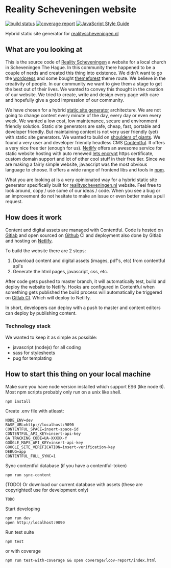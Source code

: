 # Reality Scheveningen website

[![build status](https://gitlab.com/reality-scheveningen/realityscheveningen.nl/badges/master/build.svg)](https://gitlab.com/reality-scheveningen/realityscheveningen.nl/commits/master)
[![coverage report](https://gitlab.com/reality-scheveningen/realityscheveningen.nl/badges/master/coverage.svg)](https://gitlab.com/reality-scheveningen/realityscheveningen.nl/commits/master)
[![JavaScript Style Guide](https://img.shields.io/badge/code%20style-standard-brightgreen.svg)](http://standardjs.com/)

Hybrid static site generator for [realityscheveningen.nl](https://realityscheveningen.nl)

## What are you looking at

This is the source code of [Reality Scheveningen](https://realityscheveningen.nl) a website for a local 
church in Scheveningen The Hague.
In this community there happened to be a couple of nerds and created this thing into existence.
We didn't want to go the [wordpress](https://wordpress.org) and some bought 
[themeforest](https://themeforest.net) theme route. 
We believe in the creativity of people. In our community we want to give them a stage to get the best out of their 
lives. We wanted to convey this thought in the creation of our website. We tried to create, write and design every page 
with care and hopefully give a good impression of our community.

We have chosen for a hybrid [static site generator](https://davidwalsh.name/introduction-static-site-generators) 
architecture. We are not going to change content every minute of the day, every day or even every week. 
We wanted a low cost, low maintenance, secure and environment friendly solution. 
Static site generators are safe, cheap, fast, portable and developer friendly. But maintaining content is
not very user friendly (yet) with static site generators.
We wanted to build on [shoulders of giants](https://en.wikipedia.org/wiki/Standing_on_the_shoulders_of_giants).
We found a very user and developer friendly headless CMS [Contentful](https://contentful.com). It offers a very nice 
free tier (enough for us). [Netlify](https://www.netlify.com) offers an awesome service for static website hosting
with auto renewed [lets encrypt](https://letsencrypt.com) https certificate, custom domain support and lot of other cool 
stuff in their free tier.
Since we are making a fairly simple website, javascript was the most obvious language to choose.
It offers a wide range of frontend libs and tools in [npm](https://npmjs.com). 

What you are looking at is a very opinionated way for a hybrid static site generator specifically built for 
[realityscheveningen.nl](https://realityscheveningen.nl) website.
Feel free to look around, copy / use some of our ideas / code. When you see a bug or an improvement do not hesitate to 
make an issue or even better make a pull request.

## How does it work

Content and digital assets are managed with Contentful. 
Code is hosted on [Gitlab](https://gitlab.com) and open sourced on 
[Github](https://github.com/reality-scheveningen/reality-website)
CI and deployment also done by Gitlab and hosting on [Netlify](https://www.netlify.com).

To build the website there are 2 steps:

1. Download content and digital assets (images, pdf's, etc) from contentful api's
2. Generate the html pages, javascript, css, etc.

After code gets pushed to master branch, it will automatically test, build and deploy the website to Netlify.
Hooks are configured in Contentful when something gets published the build process will automatically be triggered on 
[Gitlab CI](https://about.gitlab.com/gitlab-ci/). Which will deploy to Netlify.

In short, developers can deploy with a push to master and content editors can deploy by publishing content.

### Technology stack

We wanted to keep it as simple as possible:

* javascript (nodejs) for all coding 
* sass for stylesheets
* pug for templating

## How to start this thing on your local machine

Make sure you have node version installed which support ES6 (like node 6). 
Most npm scripts probably only run on a unix like shell.

```
npm install
```

Create .env file with atleast:

```
NODE_ENV=dev
BASE_URL=http://localhost:9090
CONTENTFUL_SPACE=insert-space-id
CONTENTFUL_API_KEY=insert-api-key
GA_TRACKING_CODE=UA-XXXXX-Y
GOOGLE_MAPS_API_KEY=insert-api-key
GOOGLE_SITE_VERIFICATION=insert-verification-key
DEBUG=app
CONTENTFUL_FULL_SYNC=1
```

Sync contentful database (if you have a contentful-token)

```
npm run sync-content
```

(TODO) Or download our current database with assets (these are copyrighted! use for development only)

```
TODO
```

Start developing

```
npm run dev
open http://localhost:9090
```

Run test suite

```
npm test
```

or with coverage

```
npm run test-with-coverage && open coverage/lcov-report/index.html
```
